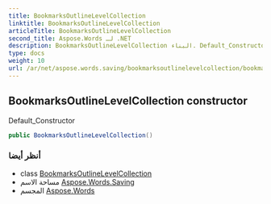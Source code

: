 ```yaml
---
title: BookmarksOutlineLevelCollection
linktitle: BookmarksOutlineLevelCollection
articleTitle: BookmarksOutlineLevelCollection
second_title: Aspose.Words لـ .NET
description: BookmarksOutlineLevelCollection البناء. Default_Constructor في C#.
type: docs
weight: 10
url: /ar/net/aspose.words.saving/bookmarksoutlinelevelcollection/bookmarksoutlinelevelcollection/
---
```

## BookmarksOutlineLevelCollection constructor

Default_Constructor

```csharp
public BookmarksOutlineLevelCollection()
```

### أنظر أيضا

* class [BookmarksOutlineLevelCollection](../)
* مساحة الاسم [Aspose.Words.Saving](../../../aspose.words.saving/)
* المجسم [Aspose.Words](../../../)
